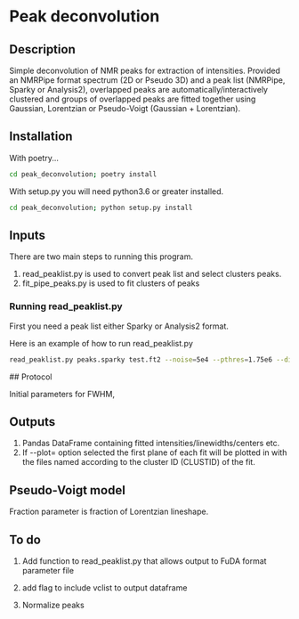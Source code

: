 # Peak deconvolution

## Description

Simple deconvolution of NMR peaks for extraction of intensities. Provided an NMRPipe format spectrum (2D or Pseudo 3D) and a peak list (NMRPipe, Sparky or Analysis2), overlapped peaks are automatically/interactively clustered and groups of overlapped peaks are fitted together using Gaussian, Lorentzian or Pseudo-Voigt (Gaussian + Lorentzian).

## Installation

With poetry...

```bash
cd peak_deconvolution; poetry install
```

With setup.py you will need python3.6 or greater installed.

```bash
cd peak_deconvolution; python setup.py install
```

## Inputs

There are two main steps to running this program.

1. read_peaklist.py is used to convert peak list and select clusters peaks.
2. fit_pipe_peaks.py is used to fit clusters of peaks


### Running read_peaklist.py

First you need a peak list either Sparky or Analysis2 format.

Here is an example of how to run read_peaklist.py

```bash
read_peaklist.py peaks.sparky test.ft2 --noise=5e4 --pthres=1.75e6 --dims=0,1,2 --show --outfmt=csv
```




## Protocol

Initial parameters for FWHM,  



## Outputs

1. Pandas DataFrame containing fitted intensities/linewidths/centers etc.
2. If --plot=<path> option selected the first plane of each fit will be plotted in <path> with the files named according to the cluster ID (CLUSTID) of the fit.


## Pseudo-Voigt model

Fraction parameter is fraction of Lorentzian lineshape.


## To do

1. Add function to read_peaklist.py that allows output to FuDA format parameter file

2. add flag to include vclist to output dataframe

3. Normalize peaks
